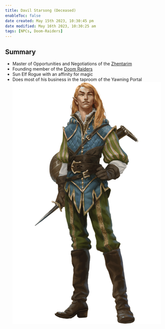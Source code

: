 ```yaml
---
title: Davil Starsong (Deceased)
enableToc: false
date created: May 15th 2023, 10:30:45 pm
date modified: May 16th 2023, 10:30:25 am
tags: [NPCs, Doom-Raiders]
---
```

## Summary
- Master of Opportunities and Negotiations of the [Zhentarim](Zhentarim.md)
- Founding member of the [Doom Raiders](Doom%20Raiders.md)
- Sun Elf Rogue with an affinity for magic
- Does most of his business in the taproom of the Yawning Portal
![](attachments/Davil.png)
